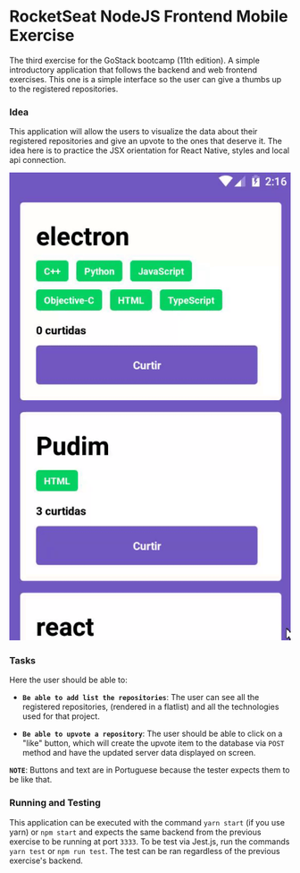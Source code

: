 # RocketSeat NodeJS Frontend Mobile Exercise

The third exercise for the GoStack bootcamp (11th edition). A simple introductory application that follows the backend and web frontend exercises. This one is a simple interface so the user can give a thumbs up to the registered repositories.

### Idea

This application will allow the users to visualize the data about their registered repositories and give an upvote to the ones that deserve it. The idea here is to practice the JSX orientation for React Native, styles and local api connection.

![github-small](./images/phone.gif)

### Tasks

Here the user should be able to:

- **`Be able to add list the repositories`**: The user can see all the registered repositories, (rendered in a flatlist) and all the technologies used for that project.

- **`Be able to upvote a repository`**: The user should be able to click on a "like" button, which will create the upvote item to the database via `POST` method and have the updated server data displayed on screen.

**`NOTE`**: Buttons and text are in Portuguese because the tester expects them to be like that.

### Running and Testing

This application can be executed with the command `yarn start` (if you use yarn) or `npm start` and expects the same backend from the previous exercise to be running at port `3333`. To be test via Jest.js, run the commands `yarn test` or `npm run test`. The test can be ran regardless of the previous exercise's backend.
